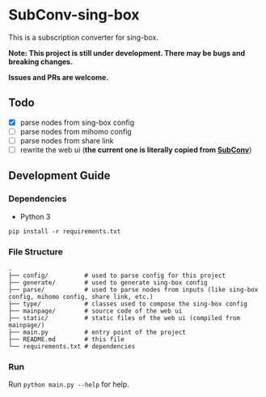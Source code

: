 # SubConv-sing-box

This is a subscription converter for sing-box.

**Note: This project is still under development. There may be bugs and breaking changes.**

**Issues and PRs are welcome.**

## Todo

- [x] parse nodes from sing-box config
- [ ] parse nodes from mihomo config
- [ ] parse nodes from share link
- [ ] rewrite the web ui (**the current one is literally copied from [SubConv](https://github.com/SubConv/SubConv)**)

## Development Guide

### Dependencies

- Python 3

```shell
pip install -r requirements.txt
```

### File Structure

```shell
.
├── config/          # used to parse config for this project
├── generate/        # used to generate sing-box config
├── parse/           # used to parse nodes from inputs (like sing-box config, mihomo config, share link, etc.)
├── type/            # classes used to compose the sing-box config
├── mainpage/        # source code of the web ui
├── static/          # static files of the web ui (compiled from mainpage/)
├── main.py          # entry point of the project
├── README.md        # this file
└── requirements.txt # dependencies
```

### Run

Run `python main.py --help` for help.

